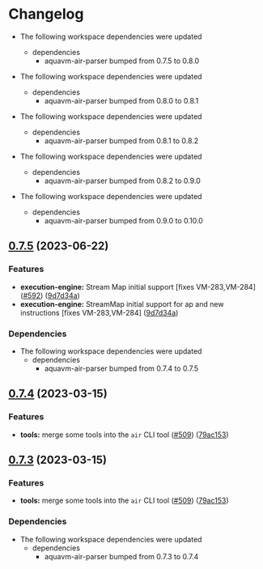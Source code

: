 # Changelog

* The following workspace dependencies were updated
  * dependencies
    * aquavm-air-parser bumped from 0.7.5 to 0.8.0

* The following workspace dependencies were updated
  * dependencies
    * aquavm-air-parser bumped from 0.8.0 to 0.8.1

* The following workspace dependencies were updated
  * dependencies
    * aquavm-air-parser bumped from 0.8.1 to 0.8.2

* The following workspace dependencies were updated
  * dependencies
    * aquavm-air-parser bumped from 0.8.2 to 0.9.0

* The following workspace dependencies were updated
  * dependencies
    * aquavm-air-parser bumped from 0.9.0 to 0.10.0

## [0.7.5](https://github.com/fluencelabs/aquavm/compare/air-execution-info-collector-v0.7.4...air-execution-info-collector-v0.7.5) (2023-06-22)


### Features

* **execution-engine:** Stream Map initial support [fixes VM-283,VM-284] ([#592](https://github.com/fluencelabs/aquavm/issues/592)) ([9d7d34a](https://github.com/fluencelabs/aquavm/commit/9d7d34a452cb65e968ed68decc67f3bc523a5115))
* **execution-engine:** StreamMap initial support for ap and new instructions [fixes VM-283,VM-284] ([9d7d34a](https://github.com/fluencelabs/aquavm/commit/9d7d34a452cb65e968ed68decc67f3bc523a5115))


### Dependencies

* The following workspace dependencies were updated
  * dependencies
    * aquavm-air-parser bumped from 0.7.4 to 0.7.5

## [0.7.4](https://github.com/fluencelabs/aquavm/compare/air-execution-info-collector-v0.7.3...air-execution-info-collector-v0.7.4) (2023-03-15)


### Features

* **tools:** merge some tools into the `air` CLI tool ([#509](https://github.com/fluencelabs/aquavm/issues/509)) ([79ac153](https://github.com/fluencelabs/aquavm/commit/79ac153f1dcfc0a77ec511c6e25285728312ad4c))

## [0.7.3](https://github.com/fluencelabs/aquavm/compare/air-execution-info-collector-v0.7.2...air-execution-info-collector-v0.7.3) (2023-03-15)


### Features

* **tools:** merge some tools into the `air` CLI tool ([#509](https://github.com/fluencelabs/aquavm/issues/509)) ([79ac153](https://github.com/fluencelabs/aquavm/commit/79ac153f1dcfc0a77ec511c6e25285728312ad4c))


### Dependencies

* The following workspace dependencies were updated
  * dependencies
    * aquavm-air-parser bumped from 0.7.3 to 0.7.4
